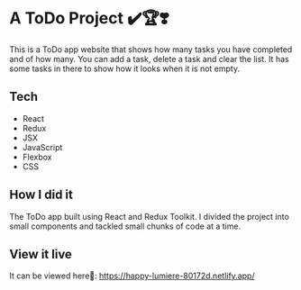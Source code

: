 # A ToDo Project ✔️🏆❣️

This is a ToDo app website that shows how many tasks you have completed and of how many. You can add a task, delete a task and clear the list. It has some tasks in there to show how it looks when it is not empty. 

## Tech

- React
- Redux
- JSX
- JavaScript
- Flexbox
- CSS


## How I did it

The ToDo app built using React and Redux Toolkit. I divided the project into small components and tackled small chunks of code at a time.

## View it live

It can be viewed here👀: 
https://happy-lumiere-80172d.netlify.app/
